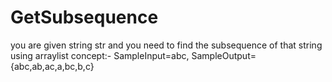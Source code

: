 # GetSubsequence
you are given string str and you need to find the subsequence of that string using arraylist concept:-
SampleInput=abc, 
SampleOutput={abc,ab,ac,a,bc,b,c}
